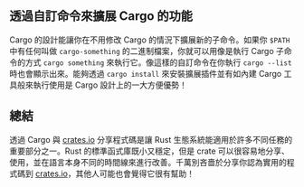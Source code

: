 ## 透過自訂命令來擴展 Cargo 的功能

Cargo 的設計能讓你在不用修改 Cargo 的情況下擴展新的子命令。如果你 `$PATH` 中有任何叫做 `cargo-something` 的二進制檔案，你就可以用像是執行 Cargo 子命令的方式 `cargo something` 來執行它。像這樣的自訂命令在你執行 `cargo --list` 時也會顯示出來。能夠透過 `cargo install` 來安裝擴展插件並有如內建 Cargo 工具般來執行使用是 Cargo 設計上的一大方便優勢！

## 總結

透過 Cargo 與 [crates.io](https://crates.io/)<!-- ignore --> 分享程式碼是讓 Rust 生態系統能適用於許多不同任務的重要部分之一。Rust 的標準函式庫既小又穩定，但是 crate 可以很容易地分享、使用，並在語言本身不同的時間線來進行改善。千萬別吝嗇於分享你認為實用的程式碼到 [crates.io](https://crates.io/)<!-- ignore -->，其他人可能也會覺得它很有幫助！
